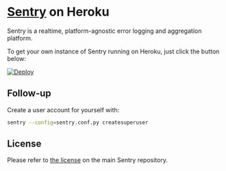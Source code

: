 # [Sentry](https://getsentry.com) on Heroku

Sentry is a realtime, platform-agnostic error logging and aggregation platform.

To get your own instance of Sentry running on Heroku, just click the button below:

[![Deploy](https://www.herokucdn.com/deploy/button.svg)](https://heroku.com/deploy?template=https://github.com/cobyism/sentry-on-heroku)

## Follow-up

Create a user account for yourself with:

```sh
sentry --config=sentry.conf.py createsuperuser
```

## License

Please refer to [the license](https://github.com/getsentry/sentry/blob/master/LICENSE)
on the main Sentry repository.
